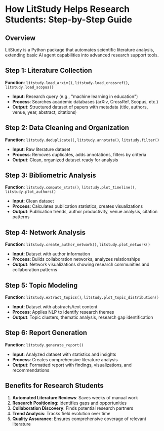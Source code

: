 # How LitStudy Helps Research Students: Step-by-Step Guide

## Overview
LitStudy is a Python package that automates scientific literature analysis, extending basic AI agent capabilities into advanced research support tools.

## Step 1: Literature Collection
**Function**: `litstudy.load_arxiv()`, `litstudy.load_crossref()`, `litstudy.load_scopus()`
- **Input**: Research query (e.g., "machine learning in education")
- **Process**: Searches academic databases (arXiv, CrossRef, Scopus, etc.)
- **Output**: Structured dataset of papers with metadata (title, authors, venue, year, abstract, citations)

## Step 2: Data Cleaning and Organization
**Function**: `litstudy.deduplicate()`, `litstudy.annotate()`, `litstudy.filter()`
- **Input**: Raw literature dataset
- **Process**: Removes duplicates, adds annotations, filters by criteria
- **Output**: Clean, organized dataset ready for analysis

## Step 3: Bibliometric Analysis
**Function**: `litstudy.compute_stats()`, `litstudy.plot_timeline()`, `litstudy.plot_authors()`
- **Input**: Clean dataset
- **Process**: Calculates publication statistics, creates visualizations
- **Output**: Publication trends, author productivity, venue analysis, citation patterns

## Step 4: Network Analysis
**Function**: `litstudy.create_author_network()`, `litstudy.plot_network()`
- **Input**: Dataset with author information
- **Process**: Builds collaboration networks, analyzes relationships
- **Output**: Network visualizations showing research communities and collaboration patterns

## Step 5: Topic Modeling
**Function**: `litstudy.extract_topics()`, `litstudy.plot_topic_distribution()`
- **Input**: Dataset with abstracts/text content
- **Process**: Applies NLP to identify research themes
- **Output**: Topic clusters, thematic analysis, research gap identification

## Step 6: Report Generation
**Function**: `litstudy.generate_report()`
- **Input**: Analyzed dataset with statistics and insights
- **Process**: Creates comprehensive literature analysis
- **Output**: Formatted report with findings, visualizations, and recommendations

## Benefits for Research Students
1. **Automated Literature Reviews**: Saves weeks of manual work
2. **Research Positioning**: Identifies gaps and opportunities
3. **Collaboration Discovery**: Finds potential research partners
4. **Trend Analysis**: Tracks field evolution over time
5. **Quality Assurance**: Ensures comprehensive coverage of relevant literature

